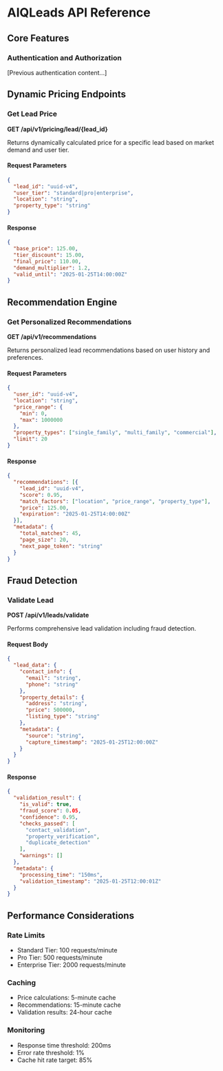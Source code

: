 # AIQLeads API Reference

## Core Features

### Authentication and Authorization
[Previous authentication content...]

## Dynamic Pricing Endpoints

### Get Lead Price
**GET /api/v1/pricing/lead/{lead_id}**

Returns dynamically calculated price for a specific lead based on market demand and user tier.

#### Request Parameters
```json
{
  "lead_id": "uuid-v4",
  "user_tier": "standard|pro|enterprise",
  "location": "string",
  "property_type": "string"
}
```

#### Response
```json
{
  "base_price": 125.00,
  "tier_discount": 15.00,
  "final_price": 110.00,
  "demand_multiplier": 1.2,
  "valid_until": "2025-01-25T14:00:00Z"
}
```

## Recommendation Engine

### Get Personalized Recommendations
**GET /api/v1/recommendations**

Returns personalized lead recommendations based on user history and preferences.

#### Request Parameters
```json
{
  "user_id": "uuid-v4",
  "location": "string",
  "price_range": {
    "min": 0,
    "max": 1000000
  },
  "property_types": ["single_family", "multi_family", "commercial"],
  "limit": 20
}
```

#### Response
```json
{
  "recommendations": [{
    "lead_id": "uuid-v4",
    "score": 0.95,
    "match_factors": ["location", "price_range", "property_type"],
    "price": 125.00,
    "expiration": "2025-01-25T14:00:00Z"
  }],
  "metadata": {
    "total_matches": 45,
    "page_size": 20,
    "next_page_token": "string"
  }
}
```

## Fraud Detection

### Validate Lead
**POST /api/v1/leads/validate**

Performs comprehensive lead validation including fraud detection.

#### Request Body
```json
{
  "lead_data": {
    "contact_info": {
      "email": "string",
      "phone": "string"
    },
    "property_details": {
      "address": "string",
      "price": 500000,
      "listing_type": "string"
    },
    "metadata": {
      "source": "string",
      "capture_timestamp": "2025-01-25T12:00:00Z"
    }
  }
}
```

#### Response
```json
{
  "validation_result": {
    "is_valid": true,
    "fraud_score": 0.05,
    "confidence": 0.95,
    "checks_passed": [
      "contact_validation",
      "property_verification",
      "duplicate_detection"
    ],
    "warnings": []
  },
  "metadata": {
    "processing_time": "150ms",
    "validation_timestamp": "2025-01-25T12:00:01Z"
  }
}
```

## Performance Considerations

### Rate Limits
- Standard Tier: 100 requests/minute
- Pro Tier: 500 requests/minute
- Enterprise Tier: 2000 requests/minute

### Caching
- Price calculations: 5-minute cache
- Recommendations: 15-minute cache
- Validation results: 24-hour cache

### Monitoring
- Response time threshold: 200ms
- Error rate threshold: 1%
- Cache hit rate target: 85%
